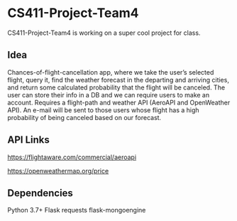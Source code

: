 # CS411-Project-Team4
CS411-Project-Team4 is working on a super cool project for class.

## Idea
Chances-of-flight-cancellation app, where we take the user’s selected flight, query it, find the weather forecast in the departing and arriving cities, and return some calculated probability that the flight will be canceled. The user can store their info in a DB and we can require users to make an account. Requires a flight-path and weather API (AeroAPI and OpenWeather API). An e-mail will be sent to those users whose flight has a high probability of being canceled based on our forecast.

## API Links

https://flightaware.com/commercial/aeroapi

https://openweathermap.org/price

## Dependencies

Python 3.7+
Flask
requests
flask-mongoengine